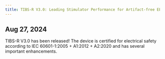 ```yaml
---
title: TIBS-R V3.0: Leading Stimulator Performance for Artifact-free EEG and Closed-Loop Protocols
---
```

Aug 27, 2024
---
TIBS-R V3.0 has been released! The device is certified for electrical safety according to IEC 60601-1:2005 + A1:2012 + A2:2020 and has several important enhancements.
